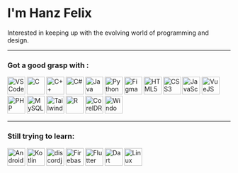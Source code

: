 # I'm Hanz Felix

Interested in keeping up with the evolving world of programming and design.

---

### Got a good grasp with :

<div class="icons-pl">
<img src="https://cdn.jsdelivr.net/gh/devicons/devicon/icons/vscode/vscode-original.svg" height="40" title="VS Code" />
<img src="https://cdn.jsdelivr.net/gh/devicons/devicon/icons/c/c-original.svg" height="40" title="C" />
<img src="https://cdn.jsdelivr.net/gh/devicons/devicon/icons/cplusplus/cplusplus-original.svg" height="40" title="C++"/>
<img src="https://cdn.jsdelivr.net/gh/devicons/devicon/icons/csharp/csharp-original.svg" height="40" title="C#"/>
<img src="https://cdn.jsdelivr.net/gh/devicons/devicon/icons/java/java-original.svg" height="40" title="Java"/>
<img src="https://cdn.jsdelivr.net/gh/devicons/devicon/icons/python/python-original.svg" height="40" title="Python"/>
<img src="https://cdn.jsdelivr.net/gh/devicons/devicon/icons/figma/figma-original.svg" height="40" title="Figma"/>
<img src="https://cdn.jsdelivr.net/gh/devicons/devicon/icons/html5/html5-original.svg" height="40" title="HTML5"/>
<img src="https://cdn.jsdelivr.net/gh/devicons/devicon/icons/css3/css3-original.svg" height="40" title="CSS3"/>
<img src="https://cdn.jsdelivr.net/gh/devicons/devicon/icons/javascript/javascript-original.svg" height="40" title="JavaScript"/>
<img src="https://cdn.jsdelivr.net/gh/devicons/devicon/icons/vuejs/vuejs-original.svg" height="40" title="VueJS"/>
<img src="https://cdn.jsdelivr.net/gh/devicons/devicon/icons/php/php-original.svg" height="40" title="PHP"/>
<img src="https://cdn.jsdelivr.net/gh/devicons/devicon/icons/mysql/mysql-original.svg" height="40" title="MySQL"/>
<img src="https://cdn.jsdelivr.net/gh/devicons/devicon/icons/tailwindcss/tailwindcss-plain.svg" height="40" title="Tailwind CSS"/>
<img src="https://cdn.jsdelivr.net/gh/devicons/devicon/icons/r/r-original.svg" height="40" title="R"/>
<img src="https://www.corel.com/static/corel/images/product-icons/corel/cdgs-icon-250x250.png" height="40" title="CorelDRAW">
<img src="https://cdn.jsdelivr.net/gh/devicons/devicon/icons/windows8/windows8-original.svg" height="40" title="Windows" />
</div>

---

### Still trying to learn:

<div class="icons-pl">
<img src="https://cdn.jsdelivr.net/gh/devicons/devicon/icons/androidstudio/androidstudio-original.svg" height="40" title="Android Studio"/>
<img src="https://cdn.jsdelivr.net/gh/devicons/devicon/icons/kotlin/kotlin-original.svg" height="40" title="Kotlin"/>
<img src="https://cdn.jsdelivr.net/gh/devicons/devicon/icons/discordjs/discordjs-original.svg" height="40" title="discordjs"/>
<img src="https://cdn.jsdelivr.net/gh/devicons/devicon/icons/firebase/firebase-plain.svg" height="40" title="Firebase"/>
<img src="https://cdn.jsdelivr.net/gh/devicons/devicon/icons/flutter/flutter-original.svg" height="40" title="Flutter"/>
<img src="https://cdn.jsdelivr.net/gh/devicons/devicon/icons/dart/dart-original.svg" height="40" title="Dart"/>
<img src="https://cdn.jsdelivr.net/gh/devicons/devicon/icons/linux/linux-original.svg" height="40" title="Linux" />
</div>

<!--Icons from https://devicon.dev/-->
